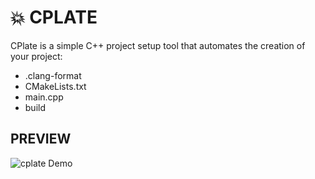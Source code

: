# 💥 CPLATE 

CPlate is a simple C++ project setup tool that automates the creation of your project:
- .clang-format
- CMakeLists.txt
- main.cpp
- build

## PREVIEW
![cplate Demo](https://github.com/M-ImranIsmael/cplate/blob/main/demo/cplate.gif)
